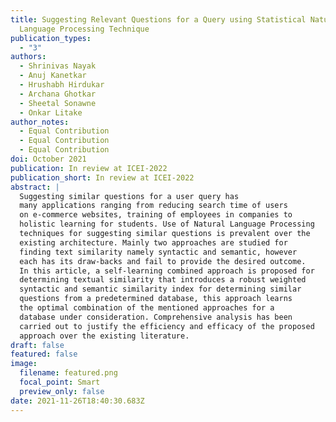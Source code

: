 ```yaml
---
title: Suggesting Relevant Questions for a Query using Statistical Natural
  Language Processing Technique
publication_types:
  - "3"
authors:
  - Shrinivas Nayak
  - Anuj Kanetkar
  - Hrushabh Hirdukar
  - Archana Ghotkar
  - Sheetal Sonawne
  - Onkar Litake
author_notes:
  - Equal Contribution
  - Equal Contribution
  - Equal Contribution
doi: October 2021
publication: In review at ICEI-2022
publication_short: In review at ICEI-2022
abstract: |
  Suggesting similar questions for a user query has
  many applications ranging from reducing search time of users
  on e-commerce websites, training of employees in companies to
  holistic learning for students. Use of Natural Language Processing
  techniques for suggesting similar questions is prevalent over the
  existing architecture. Mainly two approaches are studied for
  finding text similarity namely syntactic and semantic, however
  each has its draw-backs and fail to provide the desired outcome.
  In this article, a self-learning combined approach is proposed for
  determining textual similarity that introduces a robust weighted
  syntactic and semantic similarity index for determining similar
  questions from a predetermined database, this approach learns
  the optimal combination of the mentioned approaches for a
  database under consideration. Comprehensive analysis has been
  carried out to justify the efficiency and efficacy of the proposed
  approach over the existing literature.
draft: false
featured: false
image:
  filename: featured.png
  focal_point: Smart
  preview_only: false
date: 2021-11-26T18:40:30.683Z
---
```

